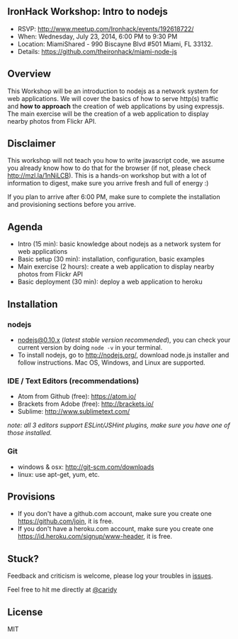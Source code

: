 ## IronHack Workshop: Intro to nodejs

* RSVP: http://www.meetup.com/Ironhack/events/192618722/
* When: Wednesday, July 23, 2014, 6:00 PM to 9:30 PM
* Location: MiamiShared - 990 Biscayne Blvd #501 Miami, FL 33132.
* Details: https://github.com/theironhack/miami-node-js

## Overview

This Workshop will be an introduction to nodejs as a network system for web applications. We will cover the basics of how to serve http(s) traffic and __how to approach__ the creation of web applications by using expressjs. The main exercise will be the creation of a web application to display nearby photos from Flickr API.

## Disclaimer

This workshop will not teach you how to write javascript code, we assume you already know how to do that for the browser (if not, please check http://mzl.la/1nNiLCB). This is a hands-on workshop but with a lot of information to digest, make sure you arrive fresh and full of energy :)

If you plan to arrive after 6:00 PM, make sure to complete the installation and provisioning sections before you arrive.

## Agenda

* Intro (15 min): basic knowledge about nodejs as a network system for web applications
* Basic setup (30 min): installation, configuration, basic examples  
* Main exercise (2 hours): create a web application to display nearby photos from Flickr API
* Basic deployment (30 min): deploy a web application to heroku

## Installation

### nodejs

* nodejs@0.10.x (_latest stable version recommended_), you can check your current version by doing `node -v` in your terminal.
* To install nodejs, go to http://nodejs.org/, download node.js installer and follow instructions. Mac OS, Windows, and Linux are supported.

### IDE / Text Editors (recommendations)

* Atom from Github (free): https://atom.io/
* Brackets from Adobe (free): http://brackets.io/
* Sublime: http://www.sublimetext.com/

_note: all 3 editors support ESLint/JSHint plugins, make sure you have one of those installed._

### Git

* windows & osx: http://git-scm.com/downloads
* linux: use apt-get, yum, etc.

## Provisions

* If you don't have a github.com account, make sure you create one https://github.com/join, it is free.
* If you don't have a heroku.com account, make sure you create one https://id.heroku.com/signup/www-header, it is free.

## Stuck?

Feedback and criticism is welcome, please log your troubles in [issues][].

Feel free to hit me directly at [@caridy]

## License

MIT

[issues]: https://github.com/theironhack/miami-node-js/issues

[@caridy]: http://twitter.com/caridy
